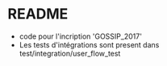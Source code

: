 # README

* code pour l'incription  'GOSSIP_2017'
* Les tests d'intégrations sont present dans test/integration/user_flow_test
